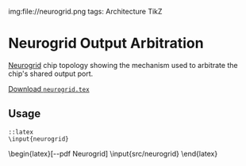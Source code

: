 img:file://neurogrid.png
tags: Architecture
      TikZ

Neurogrid Output Arbitration
============================

[Neurogrid](http://www.stanford.edu/group/brainsinsilicon/neurogrid.html) chip
topology showing the mechanism used to arbitrate the chip's shared output port.

[Download `neurogrid.tex`](file://src/neurogrid.tex)

Usage
-----

	::latex
	\input{neurogrid}

\begin{latex}[--pdf Neurogrid]
	\input{src/neurogrid}
\end{latex}
